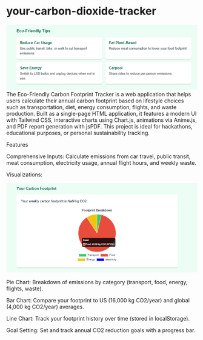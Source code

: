 # your-carbon-dioxide-tracker
<div align="center">
  <img src="21.PNG" alt="DevOpsShack Banner">
</div>
The Eco-Friendly Carbon Footprint Tracker is a web application that helps users calculate their annual carbon footprint based on lifestyle choices such as transportation, diet, energy consumption, flights, and waste production. Built as a single-page HTML application, it features a modern UI with Tailwind CSS, interactive charts using Chart.js, animations via Anime.js, and PDF report generation with jsPDF. This project is ideal for hackathons, educational purposes, or personal sustainability tracking.

Features


Comprehensive Inputs: Calculate emissions from car travel, public transit, meat consumption, electricity usage, annual flight hours, and weekly waste.

Visualizations:
<div align="center">
  <img src="23.PNG" alt="DevOpsShack Banner">
</div>

Pie Chart: Breakdown of emissions by category (transport, food, energy, flights, waste).

Bar Chart: Compare your footprint to US (16,000 kg CO2/year) and global (4,000 kg CO2/year) averages.


Line Chart: Track your footprint history over time (stored in localStorage).


Goal Setting: Set and track annual CO2 reduction goals with a progress bar.
